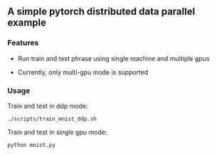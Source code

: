 ## A simple pytorch distributed data parallel example

### Features

- Run train and test phrase using single machine and multiple gpus

- Currently, only multi-gpu mode is supported

### Usage


Train and test in ddp mode:


```
./scripts/train_mnist_ddp.sh
```

Train and test in single gpu mode:

```
python mnist.py
```
